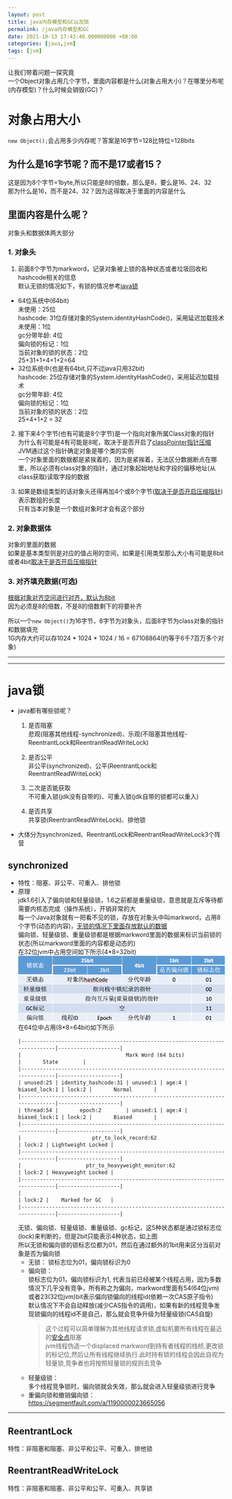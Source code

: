 ```yaml
---
layout: post
title: java内存模型和GC以及锁
permalink: /java内存模型和GC
date: 2021-10-13 17:43:40.000000000 +08:00
categories: [java,jvm]
tags: [jvm]
---
```


让我们带着问题一探究竟  
一个Object对象占用几个字节，里面内容都是什么(对象占用大小)？在哪里分布呢(内存模型)？什么时候会销毁(GC)？  

# 对象占用大小

`new Object();`会占用多少内存呢？答案是16字节=128比特位=128bits  

## 为什么是16字节呢？而不是17或者15？  
  这是因为8个字节=1byte,所以只能是8的倍数，那么是8，要么是16、24、32  
  那为什么是16，而不是24、32？因为这得取决于里面的内容是什么  

## 里面内容是什么呢？  

对象头和数据体两大部分  
### 1. 对象头
1. 前面8个字节为markword，记录对象被上锁的各种状态或者垃圾回收和hashcode相关的信息  
  默认无锁的情况如下，有锁的情况参考[java锁](#synchronized)  
  * 64位系统中(64bit)  
    未使用：25位  
    hashcode:  31位存储对象的System.identityHashCode()，采用延迟加载技术  
    未使用：1位  
    gc分带年龄: 4位  
    偏向锁的标记：1位  
    当前对象的锁的状态：2位  
    25+31+1+4+1+2=64  
  * 32位系统中(也是有64bit,只不过java只用32bit)  
    hashcode:  25位存储对象的System.identityHashCode()，采用延迟加载技术  
    gc分带年龄: 4位  
    偏向锁的标记：1位  
    当前对象的锁的状态：2位  
    25+4+1+2 = 32  


2. 接下来4个字节(也有可能是8个字节)是一个指向对象所属Class对象的指针  
 为什么有可能是4有可能是8呢，取决于是否开启了[classPointer指针压缩](/JVM所有的参数配置详解#4--xxusecompressedclasspointers)  
 JVM通过这个指针确定对象是哪个类的实例  
 一个对象里面的数据都是紧挨着的，因为是紧挨着，无法区分数据断点在哪里，所以必须有class对象的指针，通过对象起始地址和字段的偏移地址(从class获取)读取字段的数据  

3. 如果是数组类型的话对象头还得再加4个或8个字节([取决于是否开启压缩指针](/JVM所有的参数配置详解#3--xxusecompressedoops))表示数组的长度  
   只有当本对象是一个数组对象时才会有这个部分

### 2. 对象数据体
对象的里面的数据  
如果是基本类型则是对应的值占用的空间，如果是引用类型那么大小有可能是8bit或者4bit[取决于是否开启压缩指针](/JVM所有的参数配置详解#3--xxusecompressedoops)  
   
### 3. 对齐填充数据(可选)  
[根据对象对齐空间进行对齐，默认为8bit](/JVM所有的参数配置详解#5--xxobjectalignmentinbytes8)  
因为必须是8的倍数，不是8的倍数剩下的将要补齐  
   

所以一个`new Object()`为16字节，8字节为对象头，后面8字节为class对象的指针和数据填充  
1G内存大约可以存1024 * 1024 * 1024 / 16 = 67108864(约等于6千7百万多个对象)  

---
---

# java锁
* java都有哪些锁呢？  
   1. 是否阻塞  
      悲观(阻塞其他线程-synchronized)、乐观(不阻塞其他线程-ReentrantLock和ReentrantReadWriteLock)
      
   2. 是否公平  
      非公平(synchronized)、公平(ReentrantLock和ReentrantReadWriteLock)

   3. 二次是否能获取  
     不可重入锁(jdk没有自带的)、可重入锁(jdk自带的锁都可以重入)  
      
   4. 是否共享  
      共享锁(ReentrantReadWriteLock)、排他锁

* 大体分为synchronized、ReentrantLock和ReentrantReadWriteLock3个阵营  

## synchronized
* 特性：阻塞、非公平、可重入、排他锁  
* 原理  
  jdk1.6引入了偏向锁和轻量级锁，1.6之前都是重量级锁，意思就是互斥等待都需要内核态完成（操作系统），开销非常的大  
  每一个Java对象就有一把看不见的锁，存放在对象头中叫markword，占用8个字节(动态的内容)，[无锁的情况下里面存放默认的数据](#1-对象头)  
  偏向锁、轻量级锁、重量级锁都是根据markword里面的数据来标识当前锁的状态(所以markword里面的内容都是动态的)  
  在32位jvm中占用空间如下所示(4\*8=32bit)  
  ![如图](/assets/images/posts/2021/markword.png)  
  在64位中占用(8\*8=64bit)如下所示  
  ```  
  |------------------------------------------------------------------------------|--------------------|  
  |                                  Mark Word (64 bits)                         |       State        |  
  |------------------------------------------------------------------------------|--------------------|  
  | unused:25 | identity_hashcode:31 | unused:1 | age:4 | biased_lock:1 | lock:2 |       Normal       |  
  |------------------------------------------------------------------------------|--------------------|  
  | thread:54 |       epoch:2        | unused:1 | age:4 | biased_lock:1 | lock:2 |       Biased       |  
  |------------------------------------------------------------------------------|--------------------|  
  |                       ptr_to_lock_record:62                         | lock:2 | Lightweight Locked |  
  |------------------------------------------------------------------------------|--------------------|  
  |                     ptr_to_heavyweight_monitor:62                   | lock:2 | Heavyweight Locked |  
  |------------------------------------------------------------------------------|--------------------|  
  |                                                                     | lock:2 |    Marked for GC   |  
  |------------------------------------------------------------------------------|--------------------|  
  ```  
  无锁、偏向锁、轻量级锁、重量级锁、gc标记，这5种状态都是通过锁标志位(lock)来判断的，但是2bit只能表示4种状态，如上图  
  所以无锁和偏向锁的锁标志位都为01，然后在通过额外的1bit用来区分当前对象是否为偏向锁  
  * 无锁： 
    锁标志位为01，偏向锁标识为0  
  * 偏向锁：   
    锁标志位为01，偏向锁标识为1, 代表当前已经被某个线程占用，因为多数情况下几乎没有竞争，所有称之为偏向，markword里面有54(64位jvm)或者23(32位jvm)bit表示偏向锁偏向的线程id(依赖一次CAS原子指令)  
    默认情况下不会自动释放(减少CAS指令的调用)，如果有新的线程竞争发现锁偏向的线程id不是自己，那么就会竞争升级为轻量级锁(CAS自旋)  
    > 这个过程可以简单理解为其他线程请求锁,虚拟机要所有线程在最近的[安全点](/java安全点safePoint以及JIT#什么时候会用到安全点)阻塞  
    > jvm线程伪造一个displaced markword到持有者线程的栈桢,更改锁的标记位,然后让所有线程继续执行.此时持有锁的线程会因此自视为轻量锁,竞争者也将按照轻量锁的规则去竞争
  * 轻量级锁：  
    多个线程竞争锁时，偏向锁就会失效，那么就会进入轻量级锁进行竞争  
  * 重偏向锁和撤销偏向锁：
    https://segmentfault.com/a/1190000023665056
    
  

---

## ReentrantLock
特性：非阻塞和阻塞、非公平和公平、可重入、排他锁

## ReentrantReadWriteLock
特性：非阻塞和阻塞、非公平和公平、可重入、共享锁